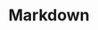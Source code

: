 ---
layout: tag-list
type: tag
title: Markdown
slug: markdown
sidebar: true
description: >
  Markdown 문법 정리와 실전 작성 예제를 통해 깔끔한 문서 작성 방법을 공유합니다.
---